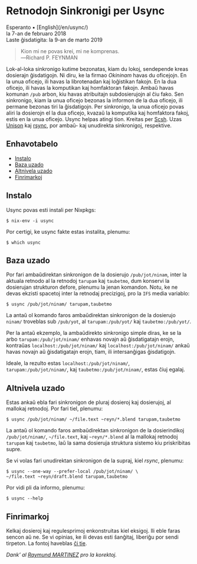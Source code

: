 Retnodojn Sinkronigi per Usync
==============================

<div class="center">Esperanto ▪ [English](/en/usync/)</div>
<div class="center">la 7-an de februaro 2018</div>
<div class="center">Laste ĝisdatigita: la 9-an de marto 2019</div>

>Kion mi ne povas krei, mi ne komprenas.<br>
>―Richard P. FEYNMAN

Lok-al-loka sinkronigo kutime bezonatas, kiam du lokoj, sendepende kreas dosierajn ĝisdatigojn. Ni
diru, ke la firmao _Okininam_ havas du oficejojn. En la unua oficejo, ili havas la librotenadan kaj
loĝistikan fakojn. En la dua oficejo, ili havas la komputikan kaj homfaktoran fakojn. Ambaŭ havas
komunan `/pub` arbon, kiu havas atribuitajn subdosierujojn al ĉiu fako. Sen sinkronigo, kiam la unua
oficejo bezonas la informon de la dua oficejo, ili permane bezonas tiri la ĝisdatigojn. Per
sinkronigo, la unua oficejo povas aliri la dosierojn el la dua oficejo, kvazaŭ la komputika kaj
homfaktora fakoj, estis en la unua oficejo. Usync helpas atingi tion. Kreitas per
[Scsh](https://www.scsh.net). Uzas [Unison](http://www.cis.upenn.edu/~bcpierce/unison/) kaj
[rsync](http://rsync.samba.org/), por ambaŭ- kaj unudirekta sinkronigoj, respektive.


<a name="et"></a>Enhavotabelo
-----------------------------

- [Instalo](#instalo)
- [Baza uzado](#bazuzado)
- [Altnivela uzado](#altniveluzado)
- [Finrimarkoj](#finrimarkoj)


<a name="instalo"></a>Instalo
-----------------------------

Usync povas esti instali per Nixpkgs:

    $ nix-env -i usync

Por certigi, ke usync fakte estas instalita, plenumu:

    $ which usync


<a name="bazuzado"></a>Baza uzado
---------------------------------

Por fari ambaŭdirektan sinkronigon de la dosierujo `/pub/jot/ninam`, inter la aktuala retnodo al la
retnodoj `tarupam` kaj `taubetmo`, dum konservi la dosierujan strukturon defore, plenumu la jenan
komandon. Notu, ke ne devas ekzisti spacetoj inter la retnodaj precizigoj, pro la `IFS` media
variablo:

    $ usync /pub/jot/ninam/ tarupam,taubetmo

La antaŭ ol komando faros ambaŭdirektan sinkronigon de la dosierujo `ninam/` troveblas sub `/pub/yot`,
al `tarupam:/pub/yot/` kaj `taubetmo:/pub/yot/`.

Per la antaŭ ekzemplo, la ambaŭdirekto sinkronigo simple diras, ke se la arbo
`tarupam:/pub/jot/ninam/` enhavas novajn aŭ ĝisdatigatajn erojn, kontraŭas
`localhost:/pub/jot/ninam/` kaj `localhost:/pub/jot/ninam/` ankaŭ havas novajn aŭ ĝisdatigatajn
erojn, tiam, ili intersanĝigas ĝisdatigojn.

Ideale, la rezulto estas `localhost:/pub/jot/ninam/`, `tarupam:/pub/jot/ninam/`, kaj
`taubetmo:/pub/jot/ninam/`, estas ĉiuj egalaj.


<a name="altniveluzado"></a>Altnivela uzado
-------------------------------------------

Estas ankaŭ ebla fari sinkronigon de pluraj dosieroj kaj dosierujoj, al mallokaj retnodoj. Por
fari tiel, plenumu:

    $ usync /pub/jot/ninam/ ~/file.text ~reyn/*.blend tarupam,taubetmo

La antaŭ ol komando faros ambaŭdirektan sinkronigon de la dosierindikoj `/pub/jot/ninam/`,
`~/file.text`, kaj `~reyn/*.blend` al la mallokaj retnodoj `tarupam` kaj `taubetmo`, laŭ la sama
dosieruja struktura sistemo kiu priskribitas supre.

Se vi volas fari unudirektan sinkronigon de la supraj, kiel _rsync_, plenumu:

    $ usync --one-way --prefer-local /pub/jot/ninam/ \
    ~/file.text ~reyn/draft.blend tarupam,taubetmo


Por vidi pli da informo, plenumu:

    $ usync --help


<a name="finrimarkoj"></a>Finrimarkoj
-------------------------------------

Kelkaj dosieroj kaj regulesprimoj enkonstruitas kiel eksigoj. Ili eble faras sencon aŭ ne. Se
vi opinias, ke ili devas esti ŝanĝitaj, liberiĝu por sendi tirpeton. La fontoj haveblas
[ĉi tie](https://github.com/ebzzry/usync).

_Dank’ al [Raymund MARTINEZ](https://zhaqenl.github.io) pro la korektoj._
